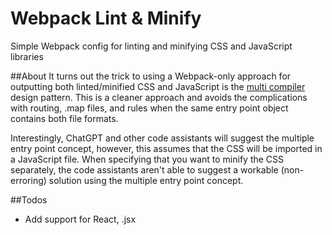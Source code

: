 # Webpack Lint & Minify
Simple Webpack config for linting and minifying CSS and JavaScript libraries

##About
It turns out the trick to using a Webpack-only approach for outputting both linted/minified CSS and JavaScript is the [multi compiler](https://github.com/webpack/webpack/blob/main/examples/multi-compiler/webpack.config.js) design pattern. This is a cleaner approach and avoids the complications with routing, .map files, and rules when the same entry point object contains both file formats.

Interestingly, ChatGPT and other code assistants will suggest the multiple entry point concept, however, this assumes that the CSS will be imported in a JavaScript file. When specifying that you want to minify the CSS separately, the code assistants aren't able to suggest a workable (non-erroring) solution using the multiple entry point concept.

##Todos
- Add support for React, .jsx